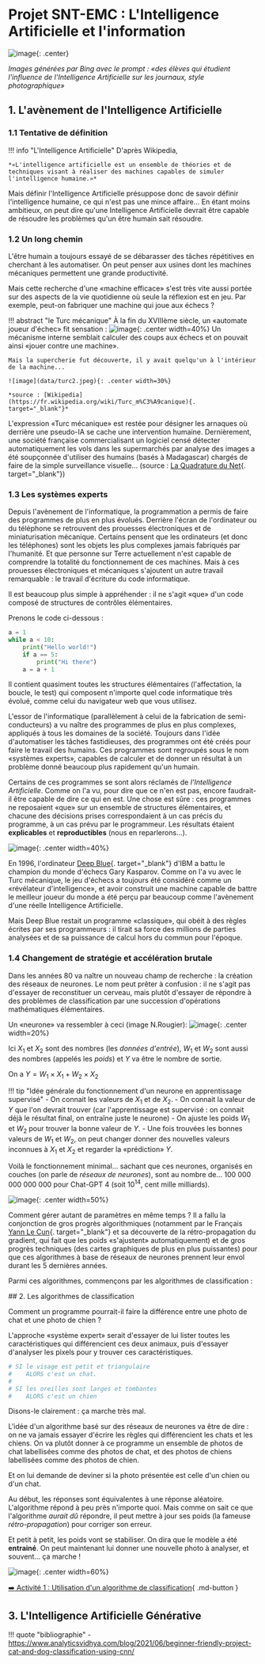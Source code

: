 # Projet SNT-EMC : L'Intelligence Artificielle et l'information

![image](data/ban.png){: .center}

*Images générées par Bing avec le prompt : «des élèves qui étudient l'influence de l'Intelligence Artificielle sur les journaux, style photographique»*


## 1. L'avènement de l'Intelligence Artificielle

### 1.1 Tentative de définition

!!! info "L'Intelligence Artificielle"
    D'après Wikipedia, 

    *«L'intelligence artificielle est un ensemble de théories et de techniques visant à réaliser des machines capables de simuler l'intelligence humaine.»*

Mais définir l'Intelligence Artificielle présuppose donc de savoir définir l'intelligence humaine, ce qui n'est pas une mince affaire... En étant moins ambitieux, on peut dire qu'une Intelligence Artificielle devrait être capable de résoudre les problèmes qu'un être humain sait résoudre.

### 1.2 Un long chemin
L'être humain a toujours essayé de se débarasser des tâches répétitives en cherchant à les automatiser.
On peut penser aux usines dont les machines mécaniques permettent une grande productivité.

Mais cette recherche d'une «machine efficace» s'est très vite aussi portée sur des aspects de la vie quotidienne où seule la réflexion est en jeu. Par exemple, peut-on fabriquer une machine qui joue aux échecs ?

!!! abstract "le Turc mécanique"
    À la fin du XVIIIème siècle, un «automate joueur d'échec» fit sensation :
    ![image](data/turc1.jpeg){: .center width=40%}
    Un mécanisme interne semblait calculer des coups aux échecs et on pouvait ainsi «jouer contre une machine».

    Mais la supercherie fut découverte, il y avait quelqu'un à l'intérieur de la machine...

    ![image](data/turc2.jpeg){: .center width=30%}

    *source : [Wikipedia](https://fr.wikipedia.org/wiki/Turc_m%C3%A9canique){. target="_blank"}*
    

L'expression «Turc mécanique» est restée pour désigner les arnaques où derrière une pseudo-IA se cache une intervention humaine. Dernièrement, une société française commercialisant un logiciel censé détecter automatiquement les vols dans les supermarchés par analyse des images a été soupçonnée d'utiliser des humains (basés à Madagascar) chargés de faire de la simple surveillance visuelle... (source : [La Quadrature du Net](https://www.laquadrature.net/2024/07/18/veesion-et-surveillance-en-supermarches-vraie-illegalite-faux-algorithmes/){. target="_blank"})

### 1.3 Les systèmes experts

Depuis l'avènement de l'informatique, la programmation a permis de faire des programmes de plus en plus évolués. Derrière l'écran de l'ordinateur ou du téléphone se retrouvent des prouesses électroniques et de miniaturisation mécanique. Certains pensent que les ordinateurs (et donc les téléphones) sont les objets les plus complexes jamais fabriqués par l'humanité. Et que personne sur Terre actuellement n'est capable de comprendre la totalité du fonctionnement de ces machines. Mais à ces prouesses électroniques et mécaniques s'ajoutent un autre travail remarquable : le travail d'écriture du code informatique.

Il est beaucoup plus simple à appréhender : il ne s'agit «que» d'un code composé de structures de contrôles élémentaires.

Prenons le code ci-dessous :
```python linenums='1'
a = 1
while a < 10:
    print("Hello world!")
    if a == 5:
        print("Hi there")
    a = a + 1
```
Il contient quasiment toutes les structures élémentaires (l'affectation, la boucle, le test) qui composent n'importe quel code informatique très évolué, comme celui du navigateur web que vous utilisez.

L'essor de l'informatique (parallèlement à celui de la fabrication de semi-conducteurs) a vu naître des programmes de plus en plus complexes, appliqués à tous les domaines de la société. Toujours dans l'idée d'automatiser les tâches fastidieuses, des programmes ont été créés pour faire le travail des humains. Ces programmes sont regroupés sous le nom «systèmes experts», capables de calculer et de donner un résultat à un problème donné beaucoup plus rapidement qu'un humain.

Certains de ces programmes se sont alors réclamés de *l'Intelligence Artificielle*. Comme on l'a vu, pour dire que ce n'en est pas, encore faudrait-il être capable de dire ce qui en est. Une chose est sûre : ces programmes ne reposaient «que» sur un ensemble de structures élémentaires, et chacune des décisions prises correspondaient à un cas précis du programme, à un cas prévu par le programmeur. Les résultats étaient **explicables** et **reproductibles** (nous en reparlerons...).

![image](data/scooby.png){: .center width=40%}

En 1996, l'ordinateur [Deep Blue](https://fr.wikipedia.org/wiki/Deep_Blue){. target="_blank"} d'IBM a battu le champion du monde d'échecs Gary Kasparov. Comme on l'a vu avec le Turc mécanique, le jeu d'échecs a toujours été considéré comme un «révélateur d'intelligence», et avoir construit une machine capable de battre le meilleur joueur du monde a été perçu par beaucoup comme l'avènement d'une réelle Intelligence Artificielle.

Mais Deep Blue restait un programme «classique», qui obéit à des règles écrites par ses programmeurs : il tirait sa force des millions de parties analysées et de sa puissance de calcul hors du commun pour l'époque.


### 1.4 Changement de stratégie et accélération brutale

Dans les années 80 va naître un nouveau champ de recherche : la création des réseaux de neurones. Le nom peut prêter à confusion : il ne s'agit pas d'essayer de reconstituer un cerveau, mais plutôt d'essayer de répondre à des problèmes de classification par une succession d'opérations mathématiques élémentaires.

Un «neurone» va ressembler à ceci (image N.Rougier):
![image](data/neur1.png){: .center width=20%}

Ici $X_1$ et $X_2$ sont des nombres (les *données d'entrée*), $W_1$ et $W_2$ sont aussi des nombres (appelés les *poids*) et $Y$ va être le nombre de sortie.

On a $Y=W_1 \times X_1 + W_2 \times X_2$

!!! tip "Idée générale du fonctionnement d'un neurone en apprentissage supervisé"
    - On connait les valeurs de $X_1$ et de $X_2$.
    - On connait la valeur de $Y$ que l'on devrait trouver (car l'apprentissage est supervisé : on connait déjà le résultat final, on entraîne juste le neurone)
    - On ajuste les poids $W_1$ et $W_2$ pour trouver la bonne valeur de $Y$.
    - Une fois trouvées les bonnes valeurs de $W_1$ et $W_2$, on peut changer donner des nouvelles valeurs inconnues à $X_1$ et $X_2$ et regarder la «prédiction» $Y$. 


Voilà le fonctionnement minimal... sachant que ces neurones, organisés en couches (on parle de *réseaux de neurones*), sont au nombre de... 100 000 000 000 000 pour Chat-GPT 4 (soit $10^{14}$, cent mille milliards).

![image](data/neur2.jpg){: .center width=50%}


Comment gérer autant de paramètres en même temps ? Il a fallu la conjonction de gros progrès algorithmiques (notamment par le Français [Yann Le Cun](https://fr.wikipedia.org/wiki/Yann_Le_Cun){. target="_blank"} et sa découverte de la rétro-propagation du gradient, qui fait que les poids «s'ajustent» automatiquement) et de gros progrès techniques (des cartes graphiques de plus en plus puissantes) pour que ces algorithmes à base de réseaux de neurones prennent leur envol durant les 5 dernières années.

Parmi ces algorithmes, commençons par les algorithmes de classification :

## 2. Les algorithmes de classification

Comment un programme pourrait-il faire la différence entre une photo de chat et une photo de chien ?

L'approche «système expert» serait d'essayer de lui lister toutes les caractéristiques qui différencient ces deux animaux, puis d'essayer d'analyser les pixels pour y trouver ces caractéristiques.

```python linenums='1'
# SI le visage est petit et triangulaire 
#    ALORS c'est un chat.
#
# SI les oreilles sont larges et tombantes 
#    ALORS c'est un chien
```

Disons-le clairement : ça marche très mal.

L'idée d'un algorithme basé sur des réseaux de neurones va être de dire : on ne va jamais essayer d'écrire les règles qui différencient les chats et les chiens.
On va plutôt donner à ce programme un ensemble de photos de chat labellisées comme des photos de chat, et des photos de chiens labellisées comme des photos de chien.

Et on lui demande de deviner si la photo présentée est celle d'un chien ou d'un chat. 

Au début, les réponses sont équivalentes à une réponse aléatoire. L'algorithme répond à peu près n'importe quoi. Mais comme on sait ce que l'algorithme *aurait dû* répondre, il peut mettre à jour ses poids (la fameuse *rétro-propagation*) pour corriger son erreur.

Et petit à petit, les poids vont se stabiliser. On dira que le modèle a été **entrainé**. On peut maintenant lui donner une nouvelle photo à analyser, et souvent... ça marche !

![image](data/cat.jpg){: .center width=60%}



[ :arrow_right: Activité 1 :  Utilisation d'un algorithme de classification](../activite1/){ .md-button }

## 3. L'Intelligence Artificielle Générative




!!! quote "bibliographie"
    - https://www.analyticsvidhya.com/blog/2021/06/beginner-friendly-project-cat-and-dog-classification-using-cnn/